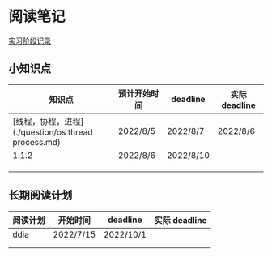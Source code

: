 ﻿# 阅读笔记

[实习阶段记录](./Java相关操作的.md)

## 小知识点

| 知识点                                              | 预计开始时间 | deadline  | 实际 deadline |
| --------------------------------------------------- | ------------ | --------- | ------------- |
| [线程，协程，进程](./question/os thread process.md) | 2022/8/5     | 2022/8/7  | 2022/8/6      |
| 1.1.2                                               | 2022/8/6     | 2022/8/10 |               |
|                                                     |              |           |               |
|                                                     |              |           |               |
|                                                     |              |           |               |



## 长期阅读计划

| 阅读计划 | 开始时间  | deadline  | 实际 deadline |
| -------- | --------- | --------- | ------------- |
| ddia     | 2022/7/15 | 2022/10/1 |               |
|          |           |           |               |
|          |           |           |               |